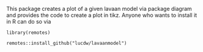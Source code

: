 This package creates a plot of a given lavaan model via package diagram and provides the code to create a plot in tikz.
Anyone who wants to install it in R can do so via

`library(remotes)`

`remotes::install_github("lucdw/lavaanmodel")`
